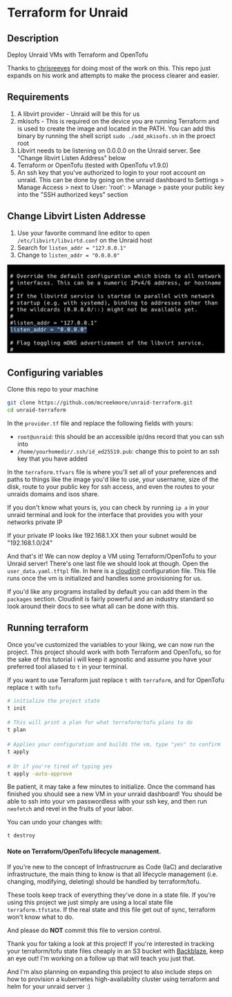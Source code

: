 # Terraform for Unraid 

## Description

Deploy Unraid VMs with Terraform and OpenTofu 

Thanks to [chrisreeves](https://github.com/chrisreeves-/scripts/tree/master/terraform/unraid) for doing most of the work on this. This repo just expands on his work and attempts to make the process clearer and easier.

## Requirements

1. A libvirt provider - Unraid will be this for us
1. mkisofs - This is required on the device you are running Terraform and is used to create the image and located in the PATH. You can add this binary by running the shell script `sudo ./add_mkisofs.sh` in the proect root
2. Libvirt needs to be listening on 0.0.0.0 on the Unraid server. See "Change libvirt Listen Address" below
3. Terraform or OpenTofu (tested with OpenTofu v1.9.0)
4. An ssh key that you've authorized to login to your root account on unraid. This can be done by going on the unraid dashboard to Settings > Manage Access > next to User: 'root': > Manage > paste your public key into the "SSH authorized keys" section


## Change Libvirt Listen Addresse
1. Use your favorite command line editor to open `/etc/libvirt/libvirtd.conf` on the Unraid host
2. Search for `listen_addr = "127.0.0.1"`
3. Change to `listen_addr = "0.0.0.0"`

![img.png](images/img.png)


## Configuring variables

Clone this repo to your machine
```bash
git clone https://github.com/mcreekmore/unraid-terraform.git
cd unraid-terraform
```

In the `provider.tf` file and replace the following fields with yours:

- `root@unraid`: this should be an accessible ip/dns record that you can ssh into
- `/home/yourhomedir/.ssh/id_ed25519.pub`: change this to point to an ssh key that you have added

In the `terraform.tfvars` file is where you'll set all of your preferences and paths to things like the image you'd like to use, your username, size of the disk, route to your public key for ssh access, and even the routes to your unraids domains and isos share.

If you don't know what yours is, you can check by running `ip a` in your unraid terminal and look for the interface that provides you with your networks private IP

If your private IP looks like 192.168.1.XX then your subnet would be "192.168.1.0/24"

And that's it! We can now deploy a VM using Terraform/OpenTofu to your Unraid server! There's one last file we should look at though. Open the `user_data.yaml.tftpl` file. In here is a [cloudinit](https://cloudinit.readthedocs.io/en/latest/index.html) configuration file. This file runs once the vm is initialized and handles some provisioning for us.

If you'd like any programs installed by default you can add them in the `packages` section. Cloudinit is fairly powerful and an industry standard so look around their docs to see what all can be done with this.

## Running terraform

Once you've customized the variables to your liking, we can now run the project. This project should work with both Terraform and OpenTofu, so for the sake of this tutorial i will keep it agnostic and assume you have your preferred tool aliased to `t` in your terminal.

If you want to use Terraform just replace `t` with `terraform`, and for OpenTofu replace `t` with `tofu`

```bash
# initialize the project state
t init

# This will print a plan for what terraform/tofu plans to do
t plan

# Applies your configuration and builds the vm, type "yes" to confirm
t apply

# Or if you're tired of typing yes
t apply -auto-approve
```

Be patient, it may take a few minutes to initialize. Once the command has finished you should see a new VM in your unraid dashboard! You should be able to ssh into your vm passwordless with your ssh key, and then run `neofetch` and revel in the fruits of your labor.

You can undo your changes with:

```bash
t destroy
```

#### Note on Terraform/OpenTofu lifecycle management.

If you're new to the concept of Infrastrucrure as Code (IaC) and declarative infrastructure, the main thing to know is that all lifecycle management (i.e. changing, modifying, deleting) should be handled by terraform/tofu.

These tools keep track of everything they've done in a state file. If you're using this project we just simply are using a local state file `terraform.tfstate`. If the real state and this file get out of sync, terraform won't know what to do. 

And please do **NOT** commit this file to version control.

Thank you for taking a look at this project! If you're interested in tracking your terraform/tofu state files cheaply in an S3 bucket with [Backblaze](https://www.backblaze.com/), keep an eye out! I'm working on a follow up that will teach you just that.

And I'm also planning on expanding this project to also include steps on how to provision a kubernetes high-availability cluster using terraform and helm for your unraid server :)